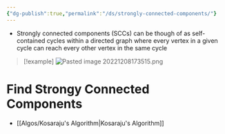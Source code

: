 ```yaml
---
{"dg-publish":true,"permalink":"/ds/strongly-connected-components/"}
---
```


- Strongly connected components (SCCs) can be though of as self-contained cycles within a directed graph where every vertex in a given cycle can reach every other vertex in the same cycle

>[!example]
>![Pasted image 20221208173515.png](/img/user/attachments/Pasted%20image%2020221208173515.png)

# Find Strongy Connected Components
- [[Algos/Kosaraju's Algorithm\|Kosaraju's Algorithm]]